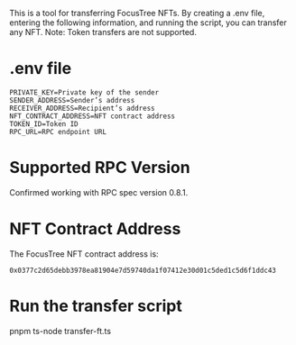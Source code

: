 This is a tool for transferring FocusTree NFTs.
By creating a .env file, entering the following information, and running the script, you can transfer any NFT.
Note: Token transfers are not supported.

# .env file

```
PRIVATE_KEY=Private key of the sender  
SENDER_ADDRESS=Sender’s address  
RECEIVER_ADDRESS=Recipient’s address  
NFT_CONTRACT_ADDRESS=NFT contract address  
TOKEN_ID=Token ID  
RPC_URL=RPC endpoint URL  
```
# Supported RPC Version
Confirmed working with RPC spec version 0.8.1.

# NFT Contract Address
The FocusTree NFT contract address is:

```
0x0377c2d65debb3978ea81904e7d59740da1f07412e30d01c5ded1c5d6f1ddc43
```

# Run the transfer script
pnpm ts-node transfer-ft.ts
